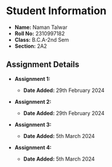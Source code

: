 # Student Information

- **Name:** Naman Talwar
- **Roll No:** 2310997182
- **Class:** B.C.A-2nd Sem
- **Section:** 2A2

## Assignment Details

- **Assignment 1:**
  - **Date Added:** 29th February 2024

- **Assignment 2:**
  - **Date Added:** 29th February 2024
 
- **Assignment 3:**
  - **Date Added:** 5th March 2024

- **Assignment 4:**
  - **Date Added:** 5th March 2024

